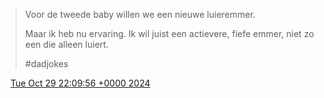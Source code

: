 > Voor de tweede baby willen we een nieuwe luieremmer\.   
>   
> Maar ik heb nu ervaring\. Ik wil juist een actievere, fiefe emmer, niet zo een die alleen luiert\.  
>   
> \#dadjokes

<img src="../../media/tweet.ico" width="12" /> [Tue Oct 29 22:09:56 +0000 2024](https://twitter.com/DromerDenker/status/1851386009302229400)